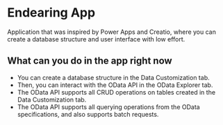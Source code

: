 # Endearing App

Application that was inspired by Power Apps and Creatio, where you can create a database structure and user interface with low effort.
## What can you do in the app right now
- You can create a database structure in the Data Customization tab.
- Then, you can interact with the OData API in the OData Explorer tab.
- The OData API supports all CRUD operations on tables created in the Data Customization tab.
- The OData API supports all querying operations from the OData specifications, and also supports batch requests.
